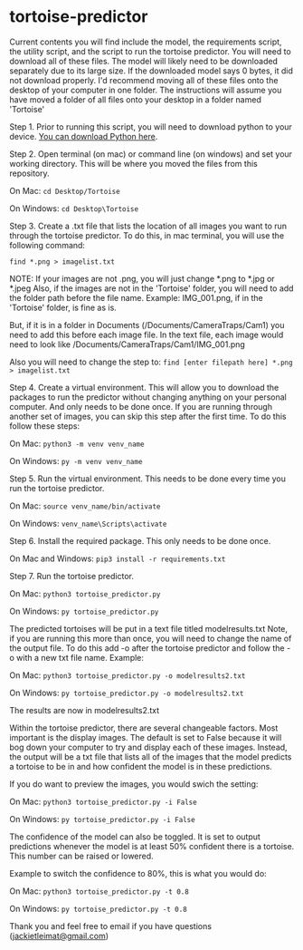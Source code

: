 # tortoise-predictor

Current contents you will find include the model, the requirements script, the utility script, and the script to run the tortoise predictor. You will need to download all of these files. The model will likely need to be downloaded separately due to its large size. If the downloaded model says 0 bytes, it did not download properly. I'd recommend moving all of these files onto the desktop of your computer in one folder. The instructions will assume you have moved a folder of all files onto your desktop in a folder named 'Tortoise'

Step 1. Prior to running this script, you will need to download python to your device. [You can download Python here](https://www.python.org/downloads/).


Step 2. Open terminal (on mac) or command line (on windows) and set your working directory. This will be where you moved the files from this repository.

On Mac:
`cd Desktop/Tortoise`

On Windows:
`cd Desktop\Tortoise`


Step 3. Create a .txt file that lists the location of all images you want to run through the tortoise predictor. To do this, in mac terminal, you will use the following command:

`find *.png > imagelist.txt`

NOTE: If your images are not .png, you will just change *.png to *.jpg or *.jpeg
Also, if the images are not in the 'Tortoise' folder, you will need to add the folder path before the file name. Example: IMG_001.png, if in the 'Tortoise' folder, is fine as is.

But, if it is in a folder in Documents (/Documents/CameraTraps/Cam1) you need to add this before each image file. In the text file, each image would need to look like /Documents/CameraTraps/Cam1/IMG_001.png 

Also you will need to change the step to:
`find [enter filepath here] *.png > imagelist.txt`

Step 4. Create a virtual environment. This will allow you to download the packages to run the predictor without changing anything on your personal computer. And only needs to be done once. If you are running through another set of images, you can skip this step after the first time. To do this follow these steps:

On Mac:
`python3 -m venv venv_name`

On Windows:
`py -m venv venv_name`


Step 5. Run the virtual environment. This needs to be done every time you run the tortoise predictor.

On Mac:
`source venv_name/bin/activate`

On Windows:
`venv_name\Scripts\activate`


Step 6. Install the required package. This only needs to be done once. 

On Mac and Windows:
`pip3 install -r requirements.txt`

Step 7. Run the tortoise predictor.

On Mac:
`python3 tortoise_predictor.py`

On Windows:
`py tortoise_predictor.py`

The predicted tortoises will be put in a text file titled modelresults.txt
Note, if you are running this more than once, you will need to change the name of the output file. To do this add -o after the tortoise predictor and follow the -o with a new txt file name. Example:

On Mac:
`python3 tortoise_predictor.py -o modelresults2.txt`

On Windows:
`py tortoise_predictor.py -o modelresults2.txt`

The results are now in modelresults2.txt


Within the tortoise predictor, there are several changeable factors. Most important is the display images. The default is set to False because it will bog down your computer to try and display each of these images. Instead, the output will be a txt file that lists all of the images that the model predicts a tortoise to be in and how confident the model is in these predictions.

If you do want to preview the images, you would swich the setting:

On Mac:
`python3 tortoise_predictor.py -i False`

On Windows:
`py tortoise_predictor.py -i False`


The confidence of the model can also be toggled. It is set to output predictions whenever the model is at least 50% confident there is a tortoise. This number can be raised or lowered. 

Example to switch the confidence to 80%, this is what you would do:

On Mac:
`python3 tortoise_predictor.py -t 0.8`

On Windows:
`py tortoise_predictor.py -t 0.8`

Thank you and feel free to email if you have questions (jackietleimat@gmail.com)
